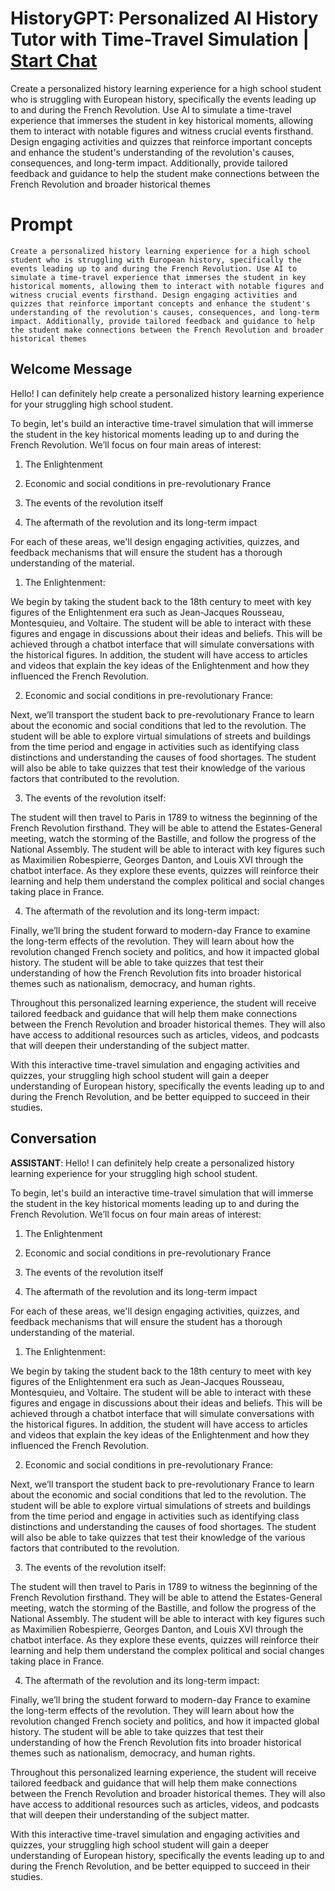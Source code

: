 

# HistoryGPT: Personalized AI History Tutor with Time-Travel Simulation | [Start Chat](https://gptcall.net/chat.html?data=%7B%22contact%22%3A%7B%22id%22%3A%229dJiilh1yuLxAxpq3sLIs%22%2C%22flow%22%3Atrue%7D%7D)
Create a personalized history learning experience for a high school student who is struggling with European history, specifically the events leading up to and during the French Revolution. Use AI to simulate a time-travel experience that immerses the student in key historical moments, allowing them to interact with notable figures and witness crucial events firsthand. Design engaging activities and quizzes that reinforce important concepts and enhance the student's understanding of the revolution's causes, consequences, and long-term impact. Additionally, provide tailored feedback and guidance to help the student make connections between the French Revolution and broader historical themes

# Prompt

```
Create a personalized history learning experience for a high school student who is struggling with European history, specifically the events leading up to and during the French Revolution. Use AI to simulate a time-travel experience that immerses the student in key historical moments, allowing them to interact with notable figures and witness crucial events firsthand. Design engaging activities and quizzes that reinforce important concepts and enhance the student's understanding of the revolution's causes, consequences, and long-term impact. Additionally, provide tailored feedback and guidance to help the student make connections between the French Revolution and broader historical themes
```

## Welcome Message
Hello! I can definitely help create a personalized history learning experience for your struggling high school student.



To begin, let's build an interactive time-travel simulation that will immerse the student in the key historical moments leading up to and during the French Revolution. We’ll focus on four main areas of interest:



1. The Enlightenment

2. Economic and social conditions in pre-revolutionary France

3. The events of the revolution itself

4. The aftermath of the revolution and its long-term impact



For each of these areas, we'll design engaging activities, quizzes, and feedback mechanisms that will ensure the student has a thorough understanding of the material.



1. The Enlightenment: 

We begin by taking the student back to the 18th century to meet with key figures of the Enlightenment era such as Jean-Jacques Rousseau, Montesquieu, and Voltaire. The student will be able to interact with these figures and engage in discussions about their ideas and beliefs. This will be achieved through a chatbot interface that will simulate conversations with the historical figures. In addition, the student will have access to articles and videos that explain the key ideas of the Enlightenment and how they influenced the French Revolution.



2. Economic and social conditions in pre-revolutionary France:

Next, we’ll transport the student back to pre-revolutionary France to learn about the economic and social conditions that led to the revolution. The student will be able to explore virtual simulations of streets and buildings from the time period and engage in activities such as identifying class distinctions and understanding the causes of food shortages. The student will also be able to take quizzes that test their knowledge of the various factors that contributed to the revolution.



3. The events of the revolution itself:

The student will then travel to Paris in 1789 to witness the beginning of the French Revolution firsthand. They will be able to attend the Estates-General meeting, watch the storming of the Bastille, and follow the progress of the National Assembly. The student will be able to interact with key figures such as Maximilien Robespierre, Georges Danton, and Louis XVI through the chatbot interface. As they explore these events, quizzes will reinforce their learning and help them understand the complex political and social changes taking place in France.



4. The aftermath of the revolution and its long-term impact:

Finally, we’ll bring the student forward to modern-day France to examine the long-term effects of the revolution. They will learn about how the revolution changed French society and politics, and how it impacted global history. The student will be able to take quizzes that test their understanding of how the French Revolution fits into broader historical themes such as nationalism, democracy, and human rights.



Throughout this personalized learning experience, the student will receive tailored feedback and guidance that will help them make connections between the French Revolution and broader historical themes. They will also have access to additional resources such as articles, videos, and podcasts that will deepen their understanding of the subject matter.



With this interactive time-travel simulation and engaging activities and quizzes, your struggling high school student will gain a deeper understanding of European history, specifically the events leading up to and during the French Revolution, and be better equipped to succeed in their studies.

## Conversation

**ASSISTANT**: Hello! I can definitely help create a personalized history learning experience for your struggling high school student.



To begin, let's build an interactive time-travel simulation that will immerse the student in the key historical moments leading up to and during the French Revolution. We’ll focus on four main areas of interest:



1. The Enlightenment

2. Economic and social conditions in pre-revolutionary France

3. The events of the revolution itself

4. The aftermath of the revolution and its long-term impact



For each of these areas, we'll design engaging activities, quizzes, and feedback mechanisms that will ensure the student has a thorough understanding of the material.



1. The Enlightenment: 

We begin by taking the student back to the 18th century to meet with key figures of the Enlightenment era such as Jean-Jacques Rousseau, Montesquieu, and Voltaire. The student will be able to interact with these figures and engage in discussions about their ideas and beliefs. This will be achieved through a chatbot interface that will simulate conversations with the historical figures. In addition, the student will have access to articles and videos that explain the key ideas of the Enlightenment and how they influenced the French Revolution.



2. Economic and social conditions in pre-revolutionary France:

Next, we’ll transport the student back to pre-revolutionary France to learn about the economic and social conditions that led to the revolution. The student will be able to explore virtual simulations of streets and buildings from the time period and engage in activities such as identifying class distinctions and understanding the causes of food shortages. The student will also be able to take quizzes that test their knowledge of the various factors that contributed to the revolution.



3. The events of the revolution itself:

The student will then travel to Paris in 1789 to witness the beginning of the French Revolution firsthand. They will be able to attend the Estates-General meeting, watch the storming of the Bastille, and follow the progress of the National Assembly. The student will be able to interact with key figures such as Maximilien Robespierre, Georges Danton, and Louis XVI through the chatbot interface. As they explore these events, quizzes will reinforce their learning and help them understand the complex political and social changes taking place in France.



4. The aftermath of the revolution and its long-term impact:

Finally, we’ll bring the student forward to modern-day France to examine the long-term effects of the revolution. They will learn about how the revolution changed French society and politics, and how it impacted global history. The student will be able to take quizzes that test their understanding of how the French Revolution fits into broader historical themes such as nationalism, democracy, and human rights.



Throughout this personalized learning experience, the student will receive tailored feedback and guidance that will help them make connections between the French Revolution and broader historical themes. They will also have access to additional resources such as articles, videos, and podcasts that will deepen their understanding of the subject matter.



With this interactive time-travel simulation and engaging activities and quizzes, your struggling high school student will gain a deeper understanding of European history, specifically the events leading up to and during the French Revolution, and be better equipped to succeed in their studies.

